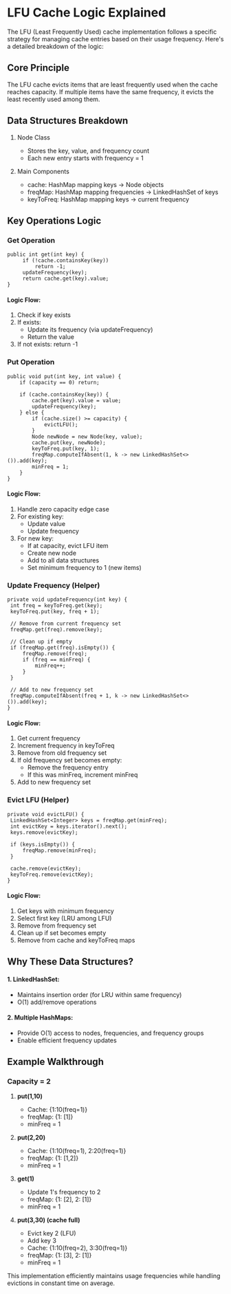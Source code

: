 # LFU Cache Logic Explained 

The LFU (Least Frequently Used) cache implementation follows a specific strategy for managing cache entries based on their usage frequency. Here's a detailed breakdown of the logic:

## Core Principle
The LFU cache evicts items that are least frequently used when the cache reaches capacity. If multiple items have the same frequency, it evicts the least recently used among them.

## Data Structures Breakdown
1. Node Class
   * Stores the key, value, and frequency count
   * Each new entry starts with frequency = 1


2. Main Components

   * cache: HashMap mapping keys → Node objects
   * freqMap: HashMap mapping frequencies → LinkedHashSet of keys
   * keyToFreq: HashMap mapping keys → current frequency

## Key Operations Logic
### Get Operation
   ```
   public int get(int key) {
        if (!cache.containsKey(key))
            return -1;
        updateFrequency(key);
        return cache.get(key).value;
   }
   ```
   #### Logic Flow:
   1. Check if key exists 
   2. If exists:
      * Update its frequency (via updateFrequency)
      * Return the value 
   3. If not exists: return -1

### Put Operation

```
public void put(int key, int value) {
    if (capacity == 0) return;
    
    if (cache.containsKey(key)) {
        cache.get(key).value = value;
        updateFrequency(key);
    } else {
        if (cache.size() >= capacity) {
            evictLFU();
        }
        Node newNode = new Node(key, value);
        cache.put(key, newNode);
        keyToFreq.put(key, 1);
        freqMap.computeIfAbsent(1, k -> new LinkedHashSet<>()).add(key);
        minFreq = 1;
    }
}
```
   #### Logic Flow:

1. Handle zero capacity edge case
2. For existing key:
   * Update value
   * Update frequency
3. For new key:
   * If at capacity, evict LFU item
   * Create new node
   * Add to all data structures
   * Set minimum frequency to 1 (new items)

### Update Frequency (Helper)
   
   ```
   private void updateFrequency(int key) {
    int freq = keyToFreq.get(key);
    keyToFreq.put(key, freq + 1);
    
    // Remove from current frequency set
    freqMap.get(freq).remove(key);
    
    // Clean up if empty
    if (freqMap.get(freq).isEmpty()) {
        freqMap.remove(freq);
        if (freq == minFreq) {
            minFreq++;
        }
    }
    
    // Add to new frequency set
    freqMap.computeIfAbsent(freq + 1, k -> new LinkedHashSet<>()).add(key);
}
   ```
   #### Logic Flow:

1. Get current frequency
2. Increment frequency in keyToFreq
3. Remove from old frequency set
4. If old frequency set becomes empty:
   * Remove the frequency entry
   * If this was minFreq, increment minFreq
5. Add to new frequency set

### Evict LFU (Helper)
   ```
   private void evictLFU() {
    LinkedHashSet<Integer> keys = freqMap.get(minFreq);
    int evictKey = keys.iterator().next();
    keys.remove(evictKey);
    
    if (keys.isEmpty()) {
        freqMap.remove(minFreq);
    }
    
    cache.remove(evictKey);
    keyToFreq.remove(evictKey);
  }
```
   #### Logic Flow:

1. Get keys with minimum frequency
2. Select first key (LRU among LFU)
3. Remove from frequency set
4. Clean up if set becomes empty
5. Remove from cache and keyToFreq maps

## Why These Data Structures?
#### 1. LinkedHashSet:
*   Maintains insertion order (for LRU within same frequency)
* O(1) add/remove operations

#### 2. Multiple HashMaps:
* Provide O(1) access to nodes, frequencies, and frequency groups
* Enable efficient frequency updates

## Example Walkthrough
### Capacity = 2

1. **put(1,10)**
   * Cache: {1:10(freq=1)}
   * freqMap: {1: [1]}
   * minFreq = 1

2. **put(2,20)**
   * Cache: {1:10(freq=1), 2:20(freq=1)}
   * freqMap: {1: [1,2]}
   * minFreq = 1

3. **get(1)**
   * Update 1's frequency to 2
   * freqMap: {1: [2], 2: [1]}
   * minFreq = 1

4. **put(3,30) (cache full)**
   * Evict key 2 (LFU)
   * Add key 3
   * Cache: {1:10(freq=2), 3:30(freq=1)}
   * freqMap: {1: [3], 2: [1]}
   * minFreq = 1

This implementation efficiently maintains usage frequencies while handling evictions in constant time on average.